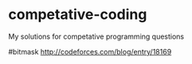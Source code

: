 # competative-coding
My solutions for competative programming questions

#bitmask
http://codeforces.com/blog/entry/18169
